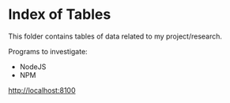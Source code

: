 # Index of Tables

This folder contains tables of data related to my project/research.

Programs to investigate:
- NodeJS
- NPM 

[http://localhost:8100](http://localhost:8100)

